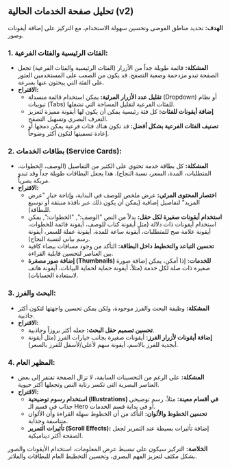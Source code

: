 ## تحليل صفحة الخدمات الحالية (v2)

**الهدف:** تحديد مناطق الفوضى وتحسين سهولة الاستخدام، مع التركيز على إضافة أيقونات وصور.

### 1. الفئات الرئيسية والفئات الفرعية:
- **المشكلة:** قائمة طويلة جداً من الأزرار (الفئات الرئيسية والفئات الفرعية) تجعل الصفحة تبدو مزدحمة وصعبة التصفح. قد يكون من الصعب على المستخدمين العثور على الفئة التي يبحثون عنها بسرعة.
- **الاقتراح:**
    - **تقليل عدد الأزرار المرئية:** يمكن استخدام قائمة منسدلة (Dropdown) أو نظام تبويبات (Tabs) للفئات الفرعية لتقليل المساحة التي تشغلها.
    - **إضافة أيقونات للفئات:** كل فئة رئيسية يمكن أن يكون لها أيقونة مميزة لتعزيز التعرف البصري وتسهيل التصفح.
    - **تصنيف الفئات الفرعية بشكل أفضل:** قد تكون هناك فئات فرعية يمكن دمجها أو إعادة تسميتها لتكون أكثر وضوحاً.

### 2. بطاقات الخدمات (Service Cards):
- **المشكلة:** كل بطاقة خدمة تحتوي على الكثير من التفاصيل (الوصف، الخطوات، المتطلبات، المدة، السعر، نسبة النجاح). هذا يجعل البطاقات طويلة جداً وقد تبدو مربكة بصرياً.
- **الاقتراح:**
    - **اختصار المحتوى المرئي:** عرض ملخص للوصف في البداية، وإتاحة خيار "عرض المزيد" لتفاصيل إضافية (يمكن أن يكون ذلك عبر نافذة منبثقة أو توسيع للبطاقة).
    - **استخدام أيقونات صغيرة لكل حقل:** بدلاً من النص "الوصف:", "الخطوات:", يمكن استخدام أيقونات ذات دلالة (مثل أيقونة كتاب للوصف، أيقونة قائمة للخطوات، أيقونة علامة صح للمتطلبات، أيقونة ساعة للمدة، أيقونة عملة للسعر، أيقونة رسم بياني لنسبة النجاح).
    - **تحسين التباعد والتخطيط داخل البطاقة:** التأكد من وجود مسافات بيضاء كافية بين العناصر لتحسين قابلية القراءة.
    - **إضافة صور مصغرة (Thumbnails) للخدمات:** إذا أمكن، يمكن إضافة صورة صغيرة ذات صلة لكل خدمة (مثلاً، أيقونة حماية لحماية البيانات، أيقونة هاتف لاستعادة الحسابات).

### 3. البحث والفرز:
- **المشكلة:** وظيفة البحث والفرز موجودة، ولكن يمكن تحسين واجهتها لتكون أكثر جاذبية.
- **الاقتراح:**
    - **تحسين تصميم حقل البحث:** جعله أكثر بروزاً وجاذبية.
    - **إضافة أيقونات لأزرار الفرز:** أيقونات صغيرة بجانب خيارات الفرز (مثل أيقونة أبجدية للفرز بالاسم، أيقونة سهم لأعلى/لأسفل للفرز بالسعر).

### 4. المظهر العام:
- **المشكلة:** على الرغم من التحسينات السابقة، لا تزال الصفحة تفتقر إلى بعض العناصر البصرية التي تكسر رتابة النص وتجعلها أكثر حيوية.
- **الاقتراح:**
    - **استخدام رسوم توضيحية (Illustrations) في أقسام معينة:** مثلاً، رسم توضيحي جذاب في قسم الـ Hero أو في بداية قسم الخدمات.
    - **تحسين الخطوط والألوان:** التأكد من أن الخطوط سهلة القراءة وأن الألوان متناسقة وجذابة.
    - **تأثيرات التمرير (Scroll Effects):** إضافة تأثيرات بسيطة عند التمرير لجعل الصفحة أكثر ديناميكية.

**الخلاصة:** التركيز سيكون على تبسيط عرض المعلومات، استخدام الأيقونات والصور بشكل مكثف لتعزيز الفهم البصري، وتحسين التخطيط العام للبطاقات والفلاتر.

